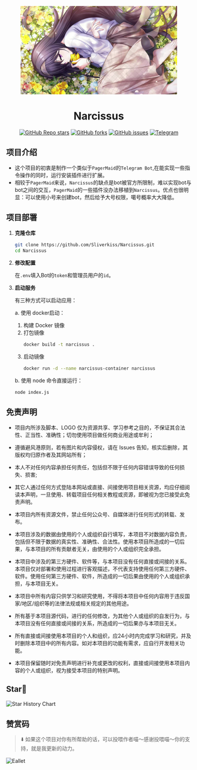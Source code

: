<div align="center">
    <img src="https://raw.githubusercontent.com/Sliverkiss/GoodNight/main/IMG_4973.jpeg" style="height: 240px;"></img>
        <h1>Narcissus</h1>
<a href="https://github.com/Sliverkiss/Narcissus/stargazers"><img alt="GitHub Repo stars" src="https://img.shields.io/github/stars/Sliverkiss/Narcissus?color=yellow&logo=riseup&logoColor=yellow&style=flat-square"></a>
<a href="https://github.com/Sliverkiss/Narcissus/network/members"><img alt="GitHub forks" src="https://img.shields.io/github/forks/Sliverkiss/Narcissus?color=orange&style=flat-square"></a>
<a href="https://github.com/Sliverkiss/Narcissus/issues"><img alt="GitHub issues" src="https://img.shields.io/github/issues/Sliverkiss/Narcissus?color=red&style=flat-square"></a>
<a href="https://t.me/sliverkiss_blog"><img alt="Telegram" src="https://img.shields.io/badge/chat-telegram-blue.svg?logo=telegram&style=flat-square"/></a> 
</div>
<h2>项目介绍</h2>

* 这个项目的初衷是制作一个类似于```PagerMaid```的```Telegram Bot```,在能实现一些指令操作的同时，运行安装插件进行扩展。
* 相较于```PagerMaid```来说，```Narcissus```的缺点是bot被官方所限制，难以实现bot与bot之间的交互，```PagerMaid```的一些插件没办法移植到```Narcissus```。优点也很明显：可以使用小号来创建bot，然后给予大号权限，噶号概率大大降低。
<h2>项目部署</h2>

1. **克隆仓库**
   ```bash
   git clone https://github.com/Sliverkiss/Narcissus.git
   cd Narcissus
   ```
2. **修改配置**

    在```.env```填入Bot的```token```和管理员用户的```id```。
   
4. **启动服务**
   
   有三种方式可以启动应用：

   a. 使用 docker启动：
      1. 构建 Docker 镜像
      2. 打包镜像
          ```bash
          docker build -t narcissus .
          ```
      3. 启动镜像
         ```bash
         docker run -d --name narcissus-container narcissus
         ```
   b. 使用 node 命令直接运行：
      ```bash
      node index.js
      ```

 ## 免责声明
* 项目内所涉及脚本、LOGO 仅为资源共享、学习参考之目的，不保证其合法性、正当性、准确性；切勿使用项目做任何商业用途或牟利；

* 遵循避风港原则，若有图片和内容侵权，请在 Issues 告知，核实后删除，其版权均归原作者及其网站所有；
* 本人不对任何内容承担任何责任，包括但不限于任何内容错误导致的任何损失、损害;
* 其它人通过任何方式登陆本网站或直接、间接使用项目相关资源，均应仔细阅读本声明，一旦使用、转载项目任何相关教程或资源，即被视为您已接受此免责声明。

* 本项目内所有资源文件，禁止任何公众号、自媒体进行任何形式的转载、发布。

* 本项目涉及的数据由使用的个人或组织自行填写，本项目不对数据内容负责，包括但不限于数据的真实性、准确性、合法性。使用本项目所造成的一切后果，与本项目的所有贡献者无关，由使用的个人或组织完全承担。

* 本项目中涉及的第三方硬件、软件等，与本项目没有任何直接或间接的关系。本项目仅对部署和使用过程进行客观描述，不代表支持使用任何第三方硬件、软件。使用任何第三方硬件、软件，所造成的一切后果由使用的个人或组织承担，与本项目无关。

* 本项目中所有内容只供学习和研究使用，不得将本项目中任何内容用于违反国家/地区/组织等的法律法规或相关规定的其他用途。

* 所有基于本项目源代码，进行的任何修改，为其他个人或组织的自发行为，与本项目没有任何直接或间接的关系，所造成的一切后果亦与本项目无关。

* 所有直接或间接使用本项目的个人和组织，应24小时内完成学习和研究，并及时删除本项目中的所有内容。如对本项目的功能有需求，应自行开发相关功能。

* 本项目保留随时对免责声明进行补充或更改的权利，直接或间接使用本项目内容的个人或组织，视为接受本项目的特别声明。

## Star🌟

<img src="https://api.star-history.com/svg?repos=sliverkiss/Narcissus&type=Date" alt="Star History Chart" width="600" height="356" align="center">

## 赞赏码

> ⬇️ 如果这个项目对你有所帮助的话，可以投喂作者喵～感谢投喂喵～你的支持，就是我更新的动力。
<img src="https://raw.githubusercontent.com/Sliverkiss/QuantumultX/main/icon/IMG_3486.jpeg" alt="Eallet" width="200" height="200" align="center">




